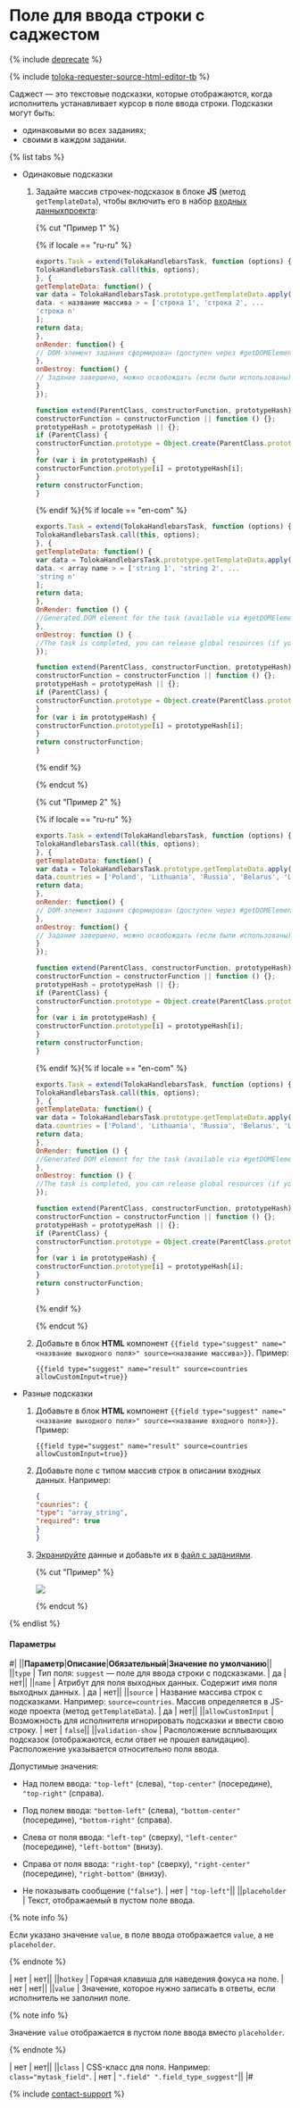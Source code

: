 # Поле для ввода строки с саджестом

{% include [deprecate](../../../_includes/deprecate.md) %}

{% include [toloka-requester-source-html-editor-tb](../../_includes/toloka-requester-source/id-toloka-requester-source/html-editor-tb.md) %}

Саджест — это текстовые подсказки, которые отображаются, когда исполнитель устанавливает курсор в поле ввода строки. Подсказки могут быть:

- одинаковыми во всех заданиях;
- своими в каждом задании.

{% list tabs %}

- Одинаковые подсказки

  1. Задайте массив строчек-подсказок в блоке **JS** (метод `getTemplateData`), чтобы включить его в набор [входных данных](../../../glossary.md#input-output-data)[проекта](../../../glossary.md#project):

      {% cut "Пример 1" %}

      {% if locale == "ru-ru" %}

      ```javascript
      exports.Task = extend(TolokaHandlebarsTask, function (options) {
      TolokaHandlebarsTask.call(this, options);
      }, {
      getTemplateData: function() {
      var data = TolokaHandlebarsTask.prototype.getTemplateData.apply(this, arguments);
      data. < название массива > = ['строка 1', 'строка 2', ...
      'строка n'
      ];
      return data;
      },
      onRender: function() {
      // DOM-элемент задания сформирован (доступен через #getDOMElement())
      },
      onDestroy: function() {
      // Задание завершено, можно освобождать (если были использованы) глобальные ресурсы
      }
      });

      function extend(ParentClass, constructorFunction, prototypeHash) {
      constructorFunction = constructorFunction || function () {};
      prototypeHash = prototypeHash || {};
      if (ParentClass) {
      constructorFunction.prototype = Object.create(ParentClass.prototype);
      }
      for (var i in prototypeHash) {
      constructorFunction.prototype[i] = prototypeHash[i];
      }
      return constructorFunction;
      }
      ```

      {% endif %}{% if locale == "en-com" %}

      ```javascript
      exports.Task = extend(TolokaHandlebarsTask, function (options) {
      TolokaHandlebarsTask.call(this, options);
      }, {
      getTemplateData: function() {
      var data = TolokaHandlebarsTask.prototype.getTemplateData.apply(this, arguments);
      data. < array name > = ['string 1', 'string 2', ...
      'string n'
      ];
      return data;
      },
      OnRender: function () {
      //Generated DOM element for the task (available via #getDOMElement())
      },
      onDestroy: function () {
      //The task is completed, you can release global resources (if you used them) }
      });

      function extend(ParentClass, constructorFunction, prototypeHash) {
      constructorFunction = constructorFunction || function () {};
      prototypeHash = prototypeHash || {};
      if (ParentClass) {
      constructorFunction.prototype = Object.create(ParentClass.prototype);
      }
      for (var i in prototypeHash) {
      constructorFunction.prototype[i] = prototypeHash[i];
      }
      return constructorFunction;
      }
      ```

      {% endif %}

      {% endcut %}

      {% cut "Пример 2" %}

      {% if locale == "ru-ru" %}

      ```javascript
      exports.Task = extend(TolokaHandlebarsTask, function (options) {
      TolokaHandlebarsTask.call(this, options);
      }, {
      getTemplateData: function() {
      var data = TolokaHandlebarsTask.prototype.getTemplateData.apply(this, arguments);
      data.countries = ['Poland', 'Lithuania', 'Russia', 'Belarus', 'Latvia', 'Germany', 'France'];
      return data;
      },
      onRender: function() {
      // DOM-элемент задания сформирован (доступен через #getDOMElement())
      },
      onDestroy: function() {
      // Задание завершено, можно освобождать (если были использованы) глобальные ресурсы
      }
      });

      function extend(ParentClass, constructorFunction, prototypeHash) {
      constructorFunction = constructorFunction || function () {};
      prototypeHash = prototypeHash || {};
      if (ParentClass) {
      constructorFunction.prototype = Object.create(ParentClass.prototype);
      }
      for (var i in prototypeHash) {
      constructorFunction.prototype[i] = prototypeHash[i];
      }
      return constructorFunction;
      }
      ```

      {% endif %}{% if locale == "en-com" %}

      ```javascript
      exports.Task = extend(TolokaHandlebarsTask, function (options) {
      TolokaHandlebarsTask.call(this, options);
      }, {
      getTemplateData: function() {
      var data = TolokaHandlebarsTask.prototype.getTemplateData.apply(this, arguments);
      data.countries = ['Poland', 'Lithuania', 'Russia', 'Belarus', 'Latvia', 'Germany', 'France'];
      return data;
      },
      OnRender: function () {
      //Generated DOM element for the task (available via #getDOMElement())
      },
      onDestroy: function () {
      //The task is completed, you can release global resources (if you used them) }
      });

      function extend(ParentClass, constructorFunction, prototypeHash) {
      constructorFunction = constructorFunction || function () {};
      prototypeHash = prototypeHash || {};
      if (ParentClass) {
      constructorFunction.prototype = Object.create(ParentClass.prototype);
      }
      for (var i in prototypeHash) {
      constructorFunction.prototype[i] = prototypeHash[i];
      }
      return constructorFunction;
      }
      ```

      {% endif %}

      {% endcut %}

  1. Добавьте в блок **HTML** компонент `{{field type="suggest" name="<название выходного поля>" source=<название массива>}}`. Пример:

      ```plaintext
      {{field type="suggest" name="result" source=countries allowCustomInput=true}}
      ```

- Разные подсказки

  1. Добавьте в блок **HTML** компонент `{{field type="suggest" name="<название выходного поля>" source=<название входного поля>}}`. Пример:

      ```plaintext
      {{field type="suggest" name="result" source=countries allowCustomInput=true}}
      ```

  1. Добавьте поле с типом массив строк в описании входных данных. Например:

      ```json
      {
      "counries": {
      "type": "array_string",
      "required": true
      }
      }
      ```

  1. [Экранируйте](../pool_csv.md#json) данные и добавьте их в [файл с заданиями](../../../glossary.md#tsv).

      {% cut "Пример" %}

      ![](../../_images/location-job/pool_csv/main_tsv2.png)

      {% endcut %}

{% endlist %}

#### Параметры

#|
||**Параметр**|**Описание**|**Обязательный**|**Значение по умолчанию**||
||`type` | Тип поля: `suggest` — поле для ввода строки с подсказками. | да | нет||
||`name` | Атрибут для поля выходных данных. Содержит имя поля выходных данных. | да | нет||
||`source` | Название массива строк с подсказками. Например: `source=countries`. Массив определяется в JS-коде проекта (метод `getTemplateData`). | да | нет||
||`allowCustomInput` | Возможность для исполнителя игнорировать подсказки и ввести свою строку. | нет | `false`||
||`validation-show` | Расположение всплывающих подсказок (отображаются, если ответ не прошел валидацию). Расположение указывается относительно поля ввода.

Допустимые значения:

- Над полем ввода: `"top-left"` (слева), `"top-center"` (посередине), `"top-right"` (справа).

- Под полем ввода: `"bottom-left"` (слева), `"bottom-center"` (посередине), `"bottom-right"` (справа).

- Слева от поля ввода: `"left-top"` (сверху), `"left-center"` (посередине), `"left-bottom"` (внизу).

- Справа от поля ввода: `"right-top"` (сверху), `"right-center"` (посередине), `"right-bottom"` (внизу).

- Не показывать сообщение (`"false"`). | нет | `"top-left"`||
||`placeholder` | Текст, отображаемый в пустом поле ввода.

{% note info %}

Если указано значение `value`, в поле ввода отображается `value`, а не `placeholder`.

{% endnote %}

| нет | нет||
||`hotkey` | Горячая клавиша для наведения фокуса на поле. | нет | нет||
||`value` | Значение, которое нужно записать в ответы, если исполнитель не заполнил поле.

{% note info %}

Значение `value` отображается в пустом поле ввода вместо `placeholder`.

{% endnote %}

| нет | нет||
||`class` | CSS-класс для поля. Например: `class="mytask_field"`. | нет | `".field" ".field_type_suggest"`||
|#

{% include [contact-support](../../_includes/contact-support-help.md) %}